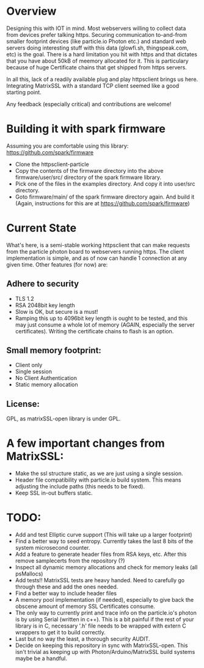 # Overview
Designing this with IOT in mind. Most webservers willing to collect data from
devices prefer talking https. Securing communication to-and-from smaller
footprint devices (like particle.io Photon etc.) and standard web servers doing
interesting stuff with this data (glowfi.sh, thingspeak.com, etc) is the goal.
There is a hard limitation you hit with https and that dictates that you have
about 50kB of meemory allocated for it. This is particulary because of huge
Certificate chains that get shipped from https servers.

In all this, lack of a readily available plug and play httpsclient brings us
here. Integrating MatrixSSL with a standard TCP client seemed like a good
starting point.

Any feedback (especially critical) and contributions are welcome!

# Building it with spark firmware

Assuming you are comfortable using this library: https://github.com/spark/firmware
- Clone the httpsclient-particle
- Copy the contents of the firmware directory into the above firmware/user/src/ directory of the spark firmware library.
- Pick one of the files in the examples directory. And copy it into user/src directory.
- Goto firmware/main/ of the spark firmware directory again. And build it (Again, instructions for this are at https://github.com/spark/firmware)

# Current State
What's here, is a semi-stable working httpsclient that can make requests from
the particle photon board to webservers running https. The client
implementation is simple, and as of now can handle 1 connection at any given
time. Other features (for now) are:

## Adhere to security
- TLS 1.2
- RSA 2048bit key length
- Slow is OK, but secure is a must!
- Ramping this up to 4096bit key length is ought to be tested, and this may just
  consume a whole lot of memory (AGAIN, especially the server certificates).
  Writing the certificate chains to flash is an option.

## Small memory footprint:
- Client only
- Single session
- No Client Authentication
- Static memory allocation

## License:
GPL, as matrixSSL-open library is under GPL.

# A few important changes from MatrixSSL:
- Make the ssl structure static, as we are just using a single session.
- Header file compatibility with particle.io build system. This means
  adjusting the include paths (this needs to be fixed).
- Keep SSL in-out buffers static.

# TODO:
- Add and test Elliptic curve support (This will take up a larger footprint)
- Find a better way to seed entropy. Currently takes the last 8 bits of the
  system microsecond counter.
- Add a feature to generate header files from RSA keys, etc. After this remove
  samplecerts from the repository (?)
- Inspect all dynamic memory allocations and check for memory leaks (all psMallocs)
- Add tests!! MatrixSSL tests are heavy handed. Need to carefully go through these
  and add the ones needed.
- Find a better way to include header files
- A memory pool implementation (if needed), especially to give back the obscene
  amount of memory SSL Certificates consume.
- The only way to currently print and trace info on the particle.io's photon is
  by using Serial (written in c++). This is a bit painful if the rest of your
  library is in C, necessary '.h' file needs to be wrapped with extern C
  wrappers to get it to build correctly.
- Last but no way the least, a thorough security AUDIT.
- Decide on keeping this repository in sync with MatrixSSL-open. This isn't
  trivial as keeping up with Photon/Arduino/MatrixSSL build systems maybe be a
  handful.
